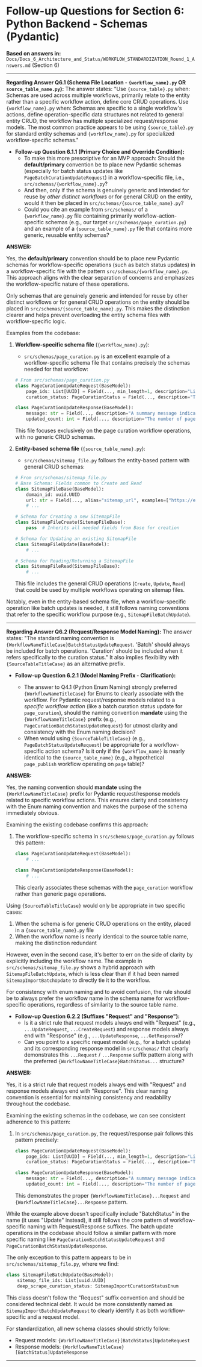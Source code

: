 # Follow-up Questions for Section 6: Python Backend - Schemas (Pydantic)

**Based on answers in:** `Docs/Docs_6_Architecture_and_Status/WORKFLOW_STANDARDIZATION_Round_1_Answers.md` (Section 6)

---

**Regarding Answer Q6.1 (Schema File Location - `{workflow_name}.py` OR `source_table_name.py`):**
The answer states: "Use `{source_table}.py` when: Schemas are used across multiple workflows, primarily relate to the entity rather than a specific workflow action, define core CRUD operations. Use `{workflow_name}.py` when: Schemas are specific to a single workflow's actions, define operation-specific data structures not related to general entity CRUD, the workflow has multiple specialized request/response models. The most common practice appears to be using `{source_table}.py` for standard entity schemas and `{workflow_name}.py` for specialized workflow-specific schemas."

- **Follow-up Question 6.1.1 (Primary Choice and Override Condition):**
  - To make this more prescriptive for an MVP approach: Should the **default/primary** convention be to place new Pydantic schemas (especially for batch status updates like `PageBatchCurationUpdateRequest`) in a workflow-specific file, i.e., `src/schemas/{workflow_name}.py`?
  - And then, only if the schema is genuinely generic and intended for reuse by _other distinct workflows_ or for general CRUD on the entity, would it then be placed in `src/schemas/{source_table_name}.py`?
  - Could you cite an example from `src/schemas/` of a `{workflow_name}.py` file containing primarily workflow-action-specific schemas (e.g., our target `src/schemas/page_curation.py`) and an example of a `{source_table_name}.py` file that contains more generic, reusable entity schemas?

**ANSWER:**

Yes, the **default/primary** convention should be to place new Pydantic schemas for workflow-specific operations (such as batch status updates) in a workflow-specific file with the pattern `src/schemas/{workflow_name}.py`. This approach aligns with the clear separation of concerns and emphasizes the workflow-specific nature of these operations.

Only schemas that are genuinely generic and intended for reuse by other distinct workflows or for general CRUD operations on the entity should be placed in `src/schemas/{source_table_name}.py`. This makes the distinction clearer and helps prevent overloading the entity schema files with workflow-specific logic.

Examples from the codebase:

1. **Workflow-specific schema file** (`{workflow_name}.py`):
   - `src/schemas/page_curation.py` is an excellent example of a workflow-specific schema file that contains precisely the schemas needed for that workflow:

   ```python
   # From src/schemas/page_curation.py
   class PageCurationUpdateRequest(BaseModel):
       page_ids: List[UUID] = Field(..., min_length=1, description="List of one or more Page UUIDs to update.")
       curation_status: PageCurationStatus = Field(..., description="The target curation status to apply to the selected pages.")

   class PageCurationUpdateResponse(BaseModel):
       message: str = Field(..., description="A summary message indicating the result of the operation.")
       updated_count: int = Field(..., description="The number of pages successfully updated.")
   ```

   This file focuses exclusively on the page curation workflow operations, with no generic CRUD schemas.

2. **Entity-based schema file** (`{source_table_name}.py`):
   - `src/schemas/sitemap_file.py` follows the entity-based pattern with general CRUD schemas:

   ```python
   # From src/schemas/sitemap_file.py
   # Base Schema: Fields common to Create and Read
   class SitemapFileBase(BaseModel):
       domain_id: uuid.UUID
       url: str = Field(..., alias="sitemap_url", examples=["https://example.com/sitemap.xml"])
       # ...

   # Schema for Creating a new SitemapFile
   class SitemapFileCreate(SitemapFileBase):
       pass  # Inherits all needed fields from Base for creation

   # Schema for Updating an existing SitemapFile
   class SitemapFileUpdate(BaseModel):
       # ...

   # Schema for Reading/Returning a SitemapFile
   class SitemapFileRead(SitemapFileBase):
       # ...
   ```

   This file includes the general CRUD operations (`Create`, `Update`, `Read`) that could be used by multiple workflows operating on sitemap files.

Notably, even in the entity-based schema file, when a workflow-specific operation like batch updates is needed, it still follows naming conventions that refer to the specific workflow purpose (e.g., `SitemapFileBatchUpdate`).

---

**Regarding Answer Q6.2 (Request/Response Model Naming):**
The answer states: "The standard naming convention is `{WorkflowNameTitleCase}BatchStatusUpdateRequest`. 'Batch' should always be included for batch operations. 'Curation' should be included when it refers specifically to the curation status." It also implies flexibility with `{SourceTableTitleCase}` as an alternative prefix.

- **Follow-up Question 6.2.1 (Model Naming Prefix - Clarification):**

  - The answer to Q4.1 (Python Enum Naming) strongly preferred `{WorkflowNameTitleCase}` for Enums to clearly associate with the workflow. For Pydantic request/response models related to a _specific workflow action_ (like a batch curation status update for `page_curation`), should the naming convention **mandate** using the `{WorkflowNameTitleCase}` prefix (e.g., `PageCurationBatchStatusUpdateRequest`) for utmost clarity and consistency with the Enum naming decision?
  - When would using `{SourceTableTitleCase}` (e.g., `PageBatchStatusUpdateRequest`) be appropriate for a workflow-specific action schema? Is it only if the `{workflow_name}` is nearly identical to the `{source_table_name}` (e.g., a hypothetical `page_publish` workflow operating on `page` table)?

**ANSWER:**

Yes, the naming convention should **mandate** using the `{WorkflowNameTitleCase}` prefix for Pydantic request/response models related to specific workflow actions. This ensures clarity and consistency with the Enum naming convention and makes the purpose of the schema immediately obvious.

Examining the existing codebase confirms this approach:

1. The workflow-specific schema in `src/schemas/page_curation.py` follows this pattern:
   ```python
   class PageCurationUpdateRequest(BaseModel):
       # ...

   class PageCurationUpdateResponse(BaseModel):
       # ...
   ```
   This clearly associates these schemas with the `page_curation` workflow rather than generic page operations.

Using `{SourceTableTitleCase}` would only be appropriate in two specific cases:

1. When the schema is for generic CRUD operations on the entity, placed in a `{source_table_name}.py` file
2. When the workflow name is nearly identical to the source table name, making the distinction redundant

However, even in the second case, it's better to err on the side of clarity by explicitly including the workflow name. The example in `src/schemas/sitemap_file.py` shows a hybrid approach with `SitemapFileBatchUpdate`, which is less clear than if it had been named `SitemapImportBatchUpdate` to directly tie it to the workflow.

For consistency with enum naming and to avoid confusion, the rule should be to always prefer the workflow name in the schema name for workflow-specific operations, regardless of similarity to the source table name.

- **Follow-up Question 6.2.2 (Suffixes "Request" and "Response"):**
  - Is it a strict rule that request models always end with "Request" (e.g., `...UpdateRequest`, `...CreateRequest`) and response models always end with "Response" (e.g., `...UpdateResponse`, `...GetResponse`)?
  - Can you point to a specific request model (e.g., for a batch update) and its corresponding response model in `src/schemas/` that clearly demonstrates this `...Request` / `...Response` suffix pattern along with the preferred `{WorkflowNameTitleCase}BatchStatus...` structure?

**ANSWER:**

Yes, it is a strict rule that request models always end with "Request" and response models always end with "Response". This clear naming convention is essential for maintaining consistency and readability throughout the codebase.

Examining the existing schemas in the codebase, we can see consistent adherence to this pattern:

1. In `src/schemas/page_curation.py`, the request/response pair follows this pattern precisely:

   ```python
   class PageCurationUpdateRequest(BaseModel):
       page_ids: List[UUID] = Field(..., min_length=1, description="List of one or more Page UUIDs to update.")
       curation_status: PageCurationStatus = Field(..., description="The target curation status to apply to the selected pages.")

   class PageCurationUpdateResponse(BaseModel):
       message: str = Field(..., description="A summary message indicating the result of the operation.")
       updated_count: int = Field(..., description="The number of pages successfully updated.")
   ```

   This demonstrates the proper `{WorkflowNameTitleCase}...Request` and `{WorkflowNameTitleCase}...Response` pattern.

While the example above doesn't specifically include "BatchStatus" in the name (it uses "Update" instead), it still follows the core pattern of workflow-specific naming with Request/Response suffixes. The batch update operations in the codebase should follow a similar pattern with more specific naming like `PageCurationBatchStatusUpdateRequest` and `PageCurationBatchStatusUpdateResponse`.

The only exception to this pattern appears to be in `src/schemas/sitemap_file.py`, where we find:

```python
class SitemapFileBatchUpdate(BaseModel):
    sitemap_file_ids: List[uuid.UUID]
    deep_scrape_curation_status: SitemapImportCurationStatusEnum
```

This class doesn't follow the "Request" suffix convention and should be considered technical debt. It would be more consistently named as `SitemapImportBatchUpdateRequest` to clearly identify it as both workflow-specific and a request model.

For standardization, all new schema classes should strictly follow:
- Request models: `{WorkflowNameTitleCase}[BatchStatus]UpdateRequest`
- Response models: `{WorkflowNameTitleCase}[BatchStatus]UpdateResponse`

---
